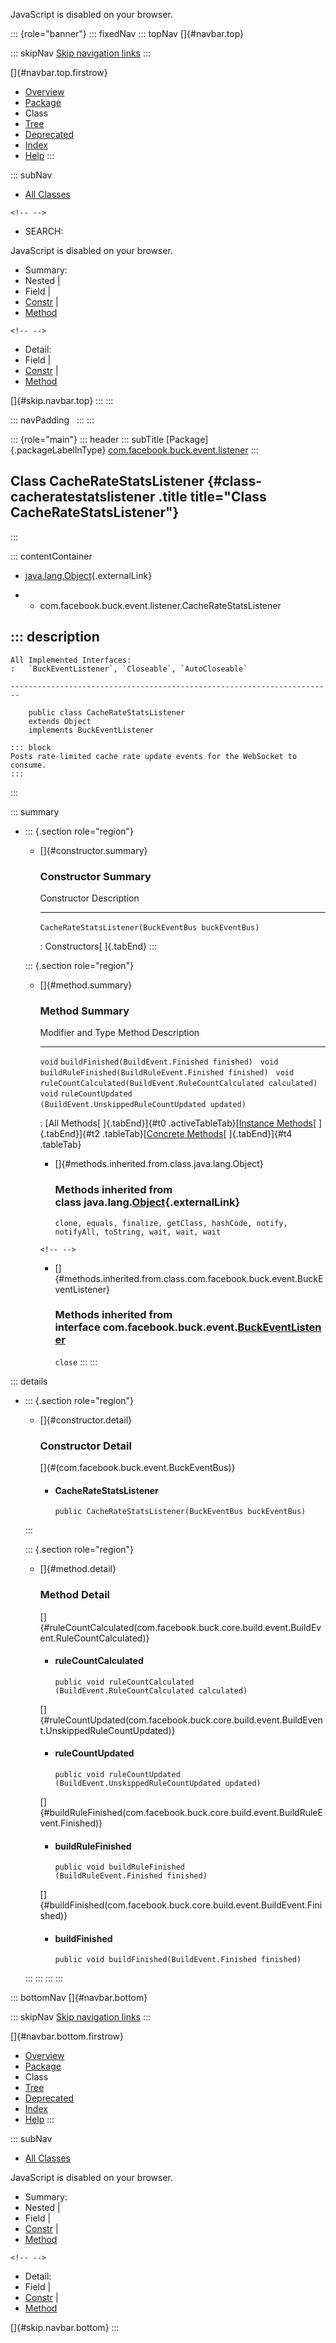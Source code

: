 <div>

JavaScript is disabled on your browser.

</div>

::: {role="banner"}
::: fixedNav
::: topNav
[]{#navbar.top}

::: skipNav
[Skip navigation links](#skip.navbar.top "Skip navigation links")
:::

[]{#navbar.top.firstrow}

-   [Overview](../../../../../index.html)
-   [Package](package-summary.html)
-   Class
-   [Tree](package-tree.html)
-   [Deprecated](../../../../../deprecated-list.html)
-   [Index](../../../../../index-all.html)
-   [Help](../../../../../help-doc.html)
:::

::: subNav
-   [All Classes](../../../../../allclasses.html)

```{=html}
<!-- -->
```
-   SEARCH:

<div>

<div>

JavaScript is disabled on your browser.

</div>

</div>

<div>

-   Summary: 
-   Nested \| 
-   Field \| 
-   [Constr](#constructor.summary) \| 
-   [Method](#method.summary)

```{=html}
<!-- -->
```
-   Detail: 
-   Field \| 
-   [Constr](#constructor.detail) \| 
-   [Method](#method.detail)

</div>

[]{#skip.navbar.top}
:::
:::

::: navPadding
 
:::
:::

::: {role="main"}
::: header
::: subTitle
[Package]{.packageLabelInType} [com.facebook.buck.event.listener](package-summary.html)
:::

## Class CacheRateStatsListener {#class-cacheratestatslistener .title title="Class CacheRateStatsListener"}
:::

::: contentContainer
-   [java.lang.Object](http://docs.oracle.com/javase/7/docs/api/java/lang/Object.html?is-external=true "class or interface in java.lang"){.externalLink}

-   -   com.facebook.buck.event.listener.CacheRateStatsListener

::: description
-   

    All Implemented Interfaces:
    :   `BuckEventListener`, `Closeable`, `AutoCloseable`

    ------------------------------------------------------------------------

        public class CacheRateStatsListener
        extends Object
        implements BuckEventListener

    ::: block
    Posts rate-limited cache rate update events for the WebSocket to
    consume.
    :::
:::

::: summary
-   ::: {.section role="region"}
    -   []{#constructor.summary}

        ### Constructor Summary

          Constructor                                           Description
          ----------------------------------------------------- -------------
          `CacheRateStatsListener​(BuckEventBus buckEventBus)`    

          : Constructors[ ]{.tabEnd}
    :::

    ::: {.section role="region"}
    -   []{#method.summary}

        ### Method Summary

          Modifier and Type   Method                                                             Description
          ------------------- ------------------------------------------------------------------ -------------
          `void`              `buildFinished​(BuildEvent.Finished finished)`                       
          `void`              `buildRuleFinished​(BuildRuleEvent.Finished finished)`               
          `void`              `ruleCountCalculated​(BuildEvent.RuleCountCalculated calculated)`    
          `void`              `ruleCountUpdated​(BuildEvent.UnskippedRuleCountUpdated updated)`    

          : [All Methods[ ]{.tabEnd}]{#t0 .activeTableTab}[[Instance
          Methods](javascript:show(2);)[ ]{.tabEnd}]{#t2
          .tableTab}[[Concrete
          Methods](javascript:show(8);)[ ]{.tabEnd}]{#t4 .tableTab}

        -   []{#methods.inherited.from.class.java.lang.Object}

            ### Methods inherited from class java.lang.[Object](http://docs.oracle.com/javase/7/docs/api/java/lang/Object.html?is-external=true "class or interface in java.lang"){.externalLink}

            `clone, equals, finalize, getClass, hashCode, notify, notifyAll, toString, wait, wait, wait`

        ```{=html}
        <!-- -->
        ```
        -   []{#methods.inherited.from.class.com.facebook.buck.event.BuckEventListener}

            ### Methods inherited from interface com.facebook.buck.event.[BuckEventListener](../BuckEventListener.html "interface in com.facebook.buck.event")

            `close`
    :::
:::

::: details
-   ::: {.section role="region"}
    -   []{#constructor.detail}

        ### Constructor Detail

        []{#<init>(com.facebook.buck.event.BuckEventBus)}

        -   #### CacheRateStatsListener

                public CacheRateStatsListener​(BuckEventBus buckEventBus)
    :::

    ::: {.section role="region"}
    -   []{#method.detail}

        ### Method Detail

        []{#ruleCountCalculated(com.facebook.buck.core.build.event.BuildEvent.RuleCountCalculated)}

        -   #### ruleCountCalculated

            ``` methodSignature
            public void ruleCountCalculated​(BuildEvent.RuleCountCalculated calculated)
            ```

        []{#ruleCountUpdated(com.facebook.buck.core.build.event.BuildEvent.UnskippedRuleCountUpdated)}

        -   #### ruleCountUpdated

            ``` methodSignature
            public void ruleCountUpdated​(BuildEvent.UnskippedRuleCountUpdated updated)
            ```

        []{#buildRuleFinished(com.facebook.buck.core.build.event.BuildRuleEvent.Finished)}

        -   #### buildRuleFinished

            ``` methodSignature
            public void buildRuleFinished​(BuildRuleEvent.Finished finished)
            ```

        []{#buildFinished(com.facebook.buck.core.build.event.BuildEvent.Finished)}

        -   #### buildFinished

            ``` methodSignature
            public void buildFinished​(BuildEvent.Finished finished)
            ```
    :::
:::
:::
:::

::: bottomNav
[]{#navbar.bottom}

::: skipNav
[Skip navigation links](#skip.navbar.bottom "Skip navigation links")
:::

[]{#navbar.bottom.firstrow}

-   [Overview](../../../../../index.html)
-   [Package](package-summary.html)
-   Class
-   [Tree](package-tree.html)
-   [Deprecated](../../../../../deprecated-list.html)
-   [Index](../../../../../index-all.html)
-   [Help](../../../../../help-doc.html)
:::

::: subNav
-   [All Classes](../../../../../allclasses.html)

<div>

<div>

JavaScript is disabled on your browser.

</div>

</div>

<div>

-   Summary: 
-   Nested \| 
-   Field \| 
-   [Constr](#constructor.summary) \| 
-   [Method](#method.summary)

```{=html}
<!-- -->
```
-   Detail: 
-   Field \| 
-   [Constr](#constructor.detail) \| 
-   [Method](#method.detail)

</div>

[]{#skip.navbar.bottom}
:::
